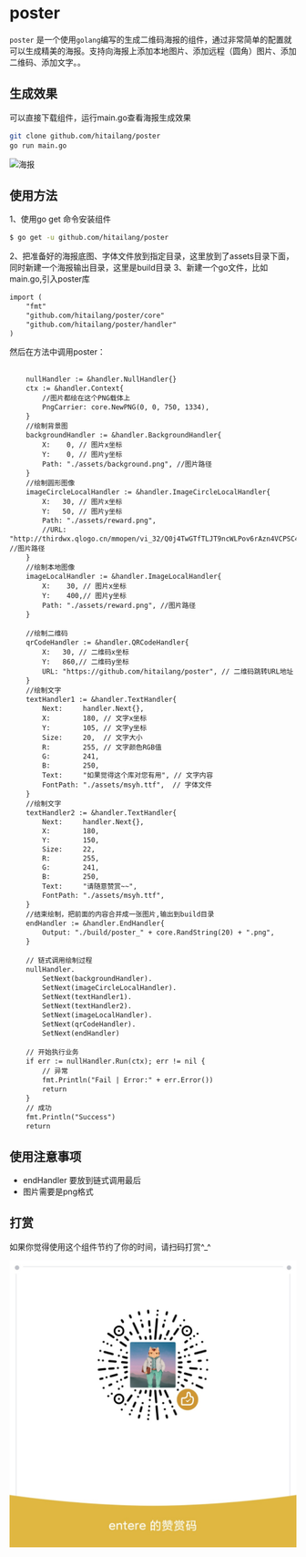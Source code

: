 # poster
`poster` 是一个使用`golang`编写的生成二维码海报的组件，通过非常简单的配置就可以生成精美的海报。支持向海报上添加本地图片、添加远程（圆角）图片、添加二维码、添加文字。。

## 生成效果

可以直接下载组件，运行main.go查看海报生成效果 

```bash
git clone github.com/hitailang/poster 
go run main.go
```
![海报](build/poster_br3km9ro6hip8c5okrg0.png)



## 使用方法

1、使用go get 命令安装组件

```bash
$ go get -u github.com/hitailang/poster

```
2、把准备好的海报底图、字体文件放到指定目录，这里放到了assets目录下面，同时新建一个海报输出目录，这里是build目录
3、新建一个go文件，比如main.go,引入poster库

```cgo
import (
	"fmt"
	"github.com/hitailang/poster/core"
	"github.com/hitailang/poster/handler"
)

```
然后在方法中调用poster：


```cgo

    nullHandler := &handler.NullHandler{}
	ctx := &handler.Context{
		//图片都绘在这个PNG载体上
		PngCarrier: core.NewPNG(0, 0, 750, 1334),
	}
	//绘制背景图
	backgroundHandler := &handler.BackgroundHandler{
		X:    0, // 图片x坐标
		Y:    0, // 图片y坐标
		Path: "./assets/background.png", //图片路径
	}
	//绘制圆形图像
	imageCircleLocalHandler := &handler.ImageCircleLocalHandler{
		X:   30, // 图片x坐标
		Y:   50, // 图片y坐标
        Path: "./assets/reward.png",
		//URL: "http://thirdwx.qlogo.cn/mmopen/vi_32/Q0j4TwGTfTLJT9ncWLPov6rAzn4VCPSC4QoAvdangHRB1JgszqCvffggAysvzpm5MDb72Io4g9YAScHEw7xSWg/132", //图片路径
	}
	//绘制本地图像
	imageLocalHandler := &handler.ImageLocalHandler{
		X:    30, // 图片x坐标
		Y:    400,// 图片y坐标
		Path: "./assets/reward.png", //图片路径
	}

	//绘制二维码
	qrCodeHandler := &handler.QRCodeHandler{
		X:   30, // 二维码x坐标
		Y:   860,// 二维码y坐标
		URL: "https://github.com/hitailang/poster", // 二维码跳转URL地址
	}
	//绘制文字
	textHandler1 := &handler.TextHandler{
		Next:     handler.Next{},
		X:        180, // 文字x坐标
		Y:        105, // 文字y坐标
		Size:     20,  // 文字大小
		R:        255, // 文字颜色RGB值
		G:        241,
		B:        250,
		Text:     "如果觉得这个库对您有用", // 文字内容
		FontPath: "./assets/msyh.ttf",  // 字体文件
	}
	//绘制文字
	textHandler2 := &handler.TextHandler{
		Next:     handler.Next{},
		X:        180,
		Y:        150,
		Size:     22,
		R:        255,
		G:        241,
		B:        250,
		Text:     "请随意赞赏~~",
		FontPath: "./assets/msyh.ttf",
	}
	//结束绘制，把前面的内容合并成一张图片,输出到build目录
	endHandler := &handler.EndHandler{
		Output: "./build/poster_" + core.RandString(20) + ".png",
	}

	// 链式调用绘制过程
	nullHandler.
		SetNext(backgroundHandler).
		SetNext(imageCircleLocalHandler).
		SetNext(textHandler1).
		SetNext(textHandler2).
		SetNext(imageLocalHandler).
		SetNext(qrCodeHandler).
		SetNext(endHandler)

	// 开始执行业务
	if err := nullHandler.Run(ctx); err != nil {
		// 异常
		fmt.Println("Fail | Error:" + err.Error())
		return
	}
	// 成功
	fmt.Println("Success")
	return

```


## 使用注意事项

* endHandler 要放到链式调用最后
* 图片需要是png格式

## 打赏

如果你觉得使用这个组件节约了你的时间，请扫码打赏^_^

![打赏](assets/reward.jpeg)

